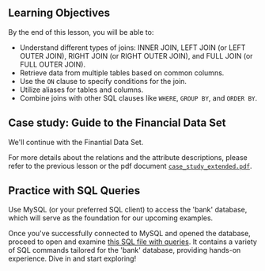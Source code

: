 <!-- # SQL Joins Hands On -->

## Learning Objectives

By the end of this lesson, you will be able to:
 
- Understand different types of joins: INNER JOIN, LEFT JOIN (or LEFT OUTER JOIN), RIGHT JOIN (or RIGHT OUTER JOIN), and FULL JOIN (or FULL OUTER JOIN).
- Retrieve data from multiple tables based on common columns.
- Use the `ON` clause to specify conditions for the join.
- Utilize aliases for tables and columns.
- Combine joins with other SQL clauses like `WHERE`, `GROUP BY`, and `ORDER BY`.

## Case study: Guide to the Financial Data Set

We'll continue with the Finantial Data Set.

For more details about the relations and the attribute descriptions, please refer to the previous lesson or the pdf document [`case_study_extended.pdf`](https://github.com/data-bootcamp-v4/lessons/blob/main/4_sql/files_for_lessons/case_study_extended.pdf).

## **Practice with SQL Queries**

Use MySQL (or your preferred SQL client) to access the 'bank' database, which will serve as the foundation for our upcoming examples.

Once you've successfully connected to MySQL and opened the database, proceed to open and examine [this SQL file with queries](https://github.com/data-bootcamp-v4/lessons/blob/main/4_sql/4.3_sql_joins.sql). It contains a variety of SQL commands tailored for the 'bank' database, providing hands-on experience. Dive in and start exploring!

